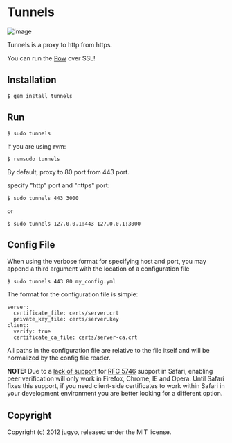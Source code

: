 Tunnels
=======

![image](http://i.imgur.com/Ej5dz.png)

Tunnels is a proxy to http from https.

You can run the [Pow](http://pow.cx/) over SSL!

Installation
------------

    $ gem install tunnels

Run
---

    $ sudo tunnels

If you are using rvm:

    $ rvmsudo tunnels

By default, proxy to 80 port from 443 port.

specify "http" port and "https" port:

    $ sudo tunnels 443 3000

or

    $ sudo tunnels 127.0.0.1:443 127.0.0.1:3000

Config File
-----------

When using the verbose format for specifying host and port, you may
append a third argument with the location of a configuration file

    $ sudo tunnels 443 80 my_config.yml

The format for the configuration file is simple:

    server:
      certificate_file: certs/server.crt
      private_key_file: certs/server.key
    client:
      verify: true
      certificate_ca_file: certs/server-ca.crt

All paths in the configuration file are relative to the file itself and
will be normalized by the config file reader.

**NOTE:** Due to a [lack of support][bug] for [RFC 5746][] support in
Safari, enabling peer verification will only work in Firefox, Chrome,
IE and Opera. Until Safari fixes this support, if you need client-side
certificates to work within Safari in your development environment you
are better looking for a different option.

[bug]: http://openradar.appspot.com/8696868
[RFC 5746]: http://tools.ietf.org/html/rfc5746

Copyright
---------

Copyright (c) 2012 jugyo, released under the MIT license.
